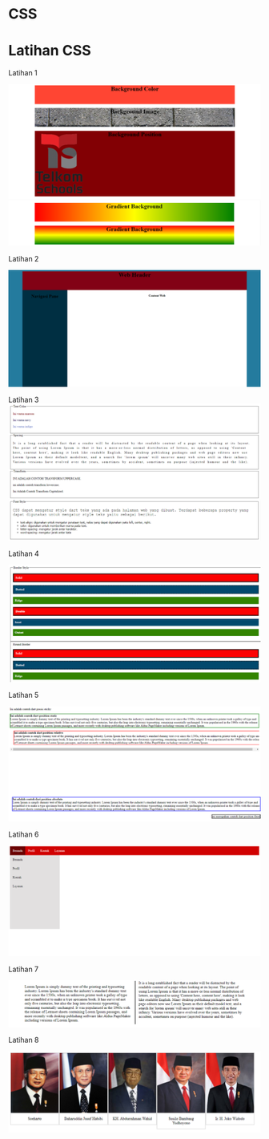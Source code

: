 # CSS

# Latihan CSS

Latihan 1

![Alt Text](https://github.com/necha28/CSS/blob/master/lat1.1.PNG)
![Alt Text](https://github.com/necha28/CSS/blob/master/lat1.2.PNG)

Latihan 2

![Alt Text](https://github.com/necha28/CSS/blob/master/lat2.PNG)

Latihan 3
![Alt Text](https://github.com/necha28/CSS/blob/master/lat3.1.PNG)
![Alt Text](https://github.com/necha28/CSS/blob/master/lat3.2.PNG)

Latihan 4

![Alt Text](https://github.com/necha28/CSS/blob/master/lat4.PNG)

Latihan 5

![Alt Text](https://github.com/necha28/CSS/blob/master/lat5.PNG)

Latihan 6

![Alt Text](https://github.com/necha28/CSS/blob/master/lat6.PNG)

Latihan 7

![Alt Text](https://github.com/necha28/CSS/blob/master/lat7.PNG)

Latihan 8

![Alt Text](https://github.com/necha28/CSS/blob/master/lat8.PNG)
